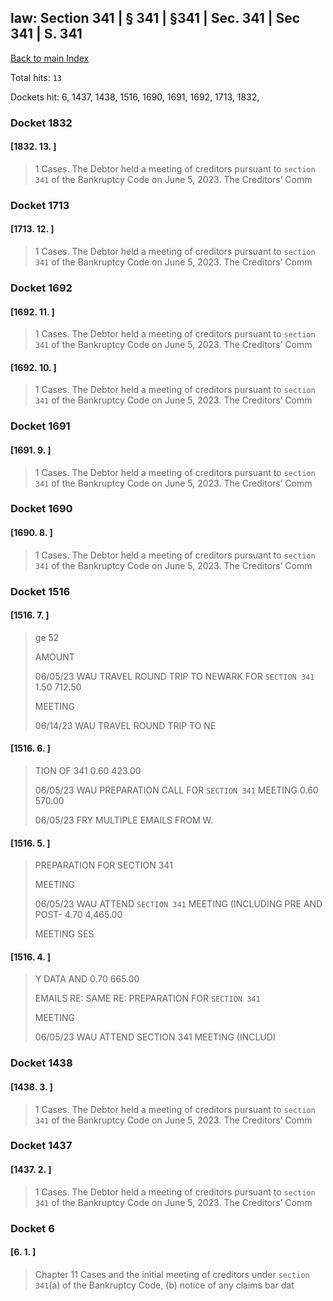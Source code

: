 
## law: Section 341 | § 341 | §341 | Sec. 341 | Sec 341 | S. 341

[Back to main Index](README.md)

Total hits: `13`

Dockets hit: 6, 1437, 1438, 1516, 1690, 1691, 1692, 1713, 1832, 

### Docket 1832

#### [1832. 13. ]
> 1 Cases. The Debtor held a meeting of creditors pursuant to `section 341` of the Bankruptcy Code on June 5, 2023. The Creditors’ Comm

### Docket 1713

#### [1713. 12. ]
> 1 Cases. The Debtor held a meeting of creditors pursuant to `section 341` of the Bankruptcy Code on June 5, 2023. The Creditors’ Comm

### Docket 1692

#### [1692. 11. ]
> 1 Cases. The Debtor held a meeting of creditors pursuant to `section 341` of the Bankruptcy Code on June 5, 2023. The Creditors’ Comm

#### [1692. 10. ]
> 1 Cases. The Debtor held a meeting of creditors pursuant to `section 341` of the Bankruptcy Code on June 5, 2023. The Creditors’ Comm

### Docket 1691

#### [1691. 9. ]
> 1 Cases. The Debtor held a meeting of creditors pursuant to `section 341` of the Bankruptcy Code on June 5, 2023. The Creditors’ Comm

### Docket 1690

#### [1690. 8. ]
> 1 Cases. The Debtor held a meeting of creditors pursuant to `section 341` of the Bankruptcy Code on June 5, 2023. The Creditors’ Comm

### Docket 1516

#### [1516. 7. ]
> ge 52
> 
> AMOUNT 
> 
>  06/05/23 WAU TRAVEL ROUND TRIP TO NEWARK FOR `SECTION 341` 1.50 712.50 
> 
> MEETING 
> 
>  06/14/23 WAU TRAVEL ROUND TRIP TO NE

#### [1516. 6. ]
> TION OF 341 0.60 423.00 
> 
>  06/05/23 WAU PREPARATION CALL FOR `SECTION 341` MEETING 0.60 570.00 
> 
>  06/05/23 FRY MULTIPLE EMAILS FROM W.

#### [1516. 5. ]
>  PREPARATION FOR SECTION 341 
> 
> MEETING 
> 
>  06/05/23 WAU ATTEND `SECTION 341` MEETING \(INCLUDING PRE AND POST- 4.70 4,465.00 
> 
> MEETING SES

#### [1516. 4. ]
> Y DATA AND 0.70 665.00 
> 
> EMAILS RE: SAME RE: PREPARATION FOR `SECTION 341` 
> 
> MEETING 
> 
>  06/05/23 WAU ATTEND SECTION 341 MEETING \(INCLUDI

### Docket 1438

#### [1438. 3. ]
> 1 Cases. The Debtor held a meeting of creditors pursuant to `section 341` of the Bankruptcy Code on June 5, 2023. The Creditors’ Comm

### Docket 1437

#### [1437. 2. ]
> 1 Cases. The Debtor held a meeting of creditors pursuant to `section 341` of the Bankruptcy Code on June 5, 2023. The Creditors’ Comm

### Docket 6

#### [6. 1. ]
> Chapter 11 Cases and the initial meeting of creditors under `section 341`\(a\) of the Bankruptcy Code, \(b\) notice of any claims bar dat
